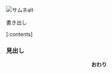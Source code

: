 <img class="thumbnail" src="サムネurl" alt="サムネalt">

書き出し

[:contents]

### 見出し

<div style="text-align: center"><b>おわり</b></div>

<!-- 記事タイトル： -->

<!-- css -->
<style>
@import url("../../assets/css/hatena-design.css");
</style>
